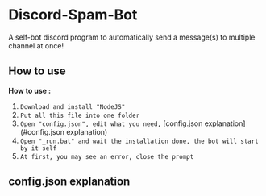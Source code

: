 # Discord-Spam-Bot
A self-bot discord program to automatically send a message(s) to multiple channel at once!

## How to use
**How to use :**
1. `Download and install "NodeJS"`
2. `Put all this file into one folder`
3. `Open "config.json", edit what you need,` [config.json explanation](#config.json explanation)
4. `Open "_run.bat" and wait the installation done, the bot will start by it self`
5. `At first, you may see an error, close the prompt`

## config.json explanation
